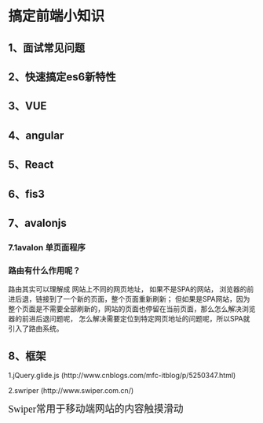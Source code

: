 # 搞定前端小知识<br>

## 1、面试常见问题<br>

## 2、快速搞定es6新特性<br>

## 3、VUE<br>

## 4、angular<br>

## 5、React<br>

## 6、fis3<br>

## 7、avalonjs<br>
### 7.1avalon 单页面程序 <br>
<h3>路由有什么作用呢？</h3>
<p>路由其实可以理解成 网站上不同的网页地址， 如果不是SPA的网站， 浏览器的前进后退，链接到了一个新的页面，整个页面重新刷新； 但如果是SPA网站，因为整个页面是不需要全部刷新的，网站的页面也停留在当前页面，那么怎么解决浏览器的前进后退问题呢， 怎么解决需要定位到特定网页地址的问题呢，所以SPA就引入了路由系统。</p>
 
## 8、框架
<p>1.jQuery.glide.js (http://www.cnblogs.com/mfc-itblog/p/5250347.html)</p>
<p>2.swriper (http://www.swiper.com.cn/)</p>
<div style="font:20px/30px '宋体';">Swiper常用于移动端网站的内容触摸滑动</div>
